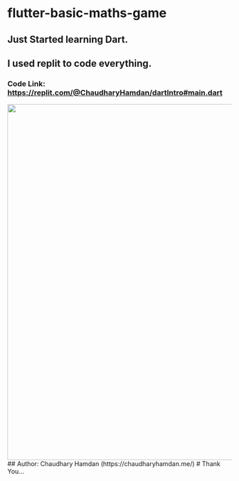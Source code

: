 # flutter-basic-maths-game
## Just Started learning Dart.
## I used replit to code everything.
### Code Link: https://replit.com/@ChaudharyHamdan/dartIntro#main.dart
<img src="https://github.com/hamdan-codes/flutter-basic-maths-game/blob/main/Game_SS.png?raw=true" width="800px">
## Author: Chaudhary Hamdan (https://chaudharyhamdan.me/)
# Thank You...
